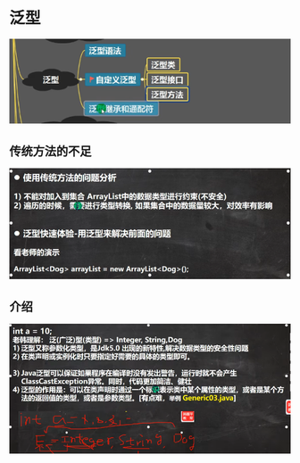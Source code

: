 # 泛型
![输入图片说明](/imgs/2024-07-19/3CvGOS8PwP2DRTkM.png)

## 传统方法的不足
![输入图片说明](/imgs/2024-07-19/HrzorOzXDZPwQEM1.png)

## 介绍
![输入图片说明](/imgs/2024-07-19/n1AZo566caAysgjW.png)
<!--stackedit_data:
eyJoaXN0b3J5IjpbLTU1NjEyNDQsODUwMTE4MTY1LC0xNTUwMT
QwMDgxLDE5NzI1MDQ2MDVdfQ==
-->
